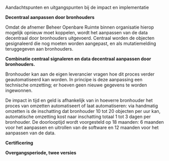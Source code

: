 Aandachtspunten en uitgangspunten bij de impact en implementatie

**Decentraal aanpassen door bronhouders**

Omdat de afnemer Beheer Openbare Ruimte binnen organisatie hierop mogelijk
opnieuw moet koppelen, wordt het aanpassen van de data decentraal door
bronhouders uitgevoerd. Centraal worden de objecten gesignaleerd die nog moeten
worden aangepast, en als mutatiemelding teruggegeven aan bronhouders.

**Combinatie centraal signaleren en data decentraal aanpassen door
bronhouders.**

Bronhouder kan aan de eigen leverancier vragen hoe dit proces verder
geautomatiseerd kan worden. In principe is deze aanpassing een technische
omzetting; er hoeven geen nieuwe gegevens te worden ingewonnen.

De impact in tijd en geld is afhankelijk van in hoeverre bronhouder het proces
van omzetten automatiseert of laat automatiseren: via handmatig omzetten is de
inschatting dat bronhouder 10 tot 20 objecten per uur kan, automatische
omzetting kost naar inschatting totaal 1 tot 3 dagen per bronhouder. De
doorlooptijd wordt voorgesteld op 18 maanden: 6 maanden voor het aanpassen en
uitrollen van de software en 12 maanden voor het aanpassen van de data.

**Certificering**

**Overgangsperiode, twee versies**
